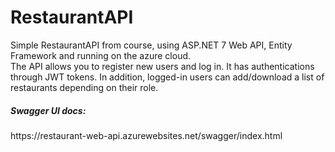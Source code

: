 # RestaurantAPI
Simple RestaurantAPI from course, using ASP.NET 7 Web API, Entity Framework and running on the azure cloud. <br>
The API allows you to register new users and log in. It has authentications through JWT tokens. In addition, logged-in users can add/download a list of restaurants depending on their role.

<h5>Swagger UI docs:</h5>
https://restaurant-web-api.azurewebsites.net/swagger/index.html
